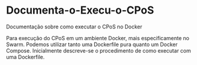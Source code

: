 # Documenta-o-Execu-o-CPoS
Documentação sobre como executar o CPoS no Docker

Para execução do CPoS em um ambiente Docker, mais especificamente no Swarm. Podemos utilizar tanto uma Dockerfile pura quanto um Docker Compose.
Inicialmente descreve-se o procedimento de como executar com uma Dockerfile.

[Usando o Dockerfile]: (https://github.com/oldbizzi/Documentacao_CPoS_Docker/blob/main/Execu%C3%A7%C3%A3oDocker/Dockerfile.md)
[Usando o Compose]: (https://github.com/oldbizzi/Documentacao_CPoS_Docker/blob/main/Execu%C3%A7%C3%A3oDocker/DockerCompose.md)
